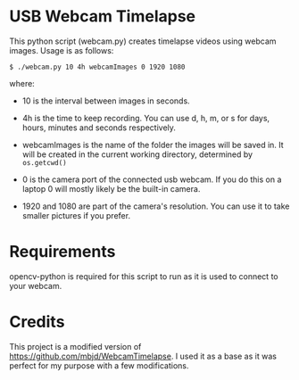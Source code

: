# USB Webcam Timelapse

This python script (webcam.py) creates timelapse videos using webcam images. Usage is as follows:

    $ ./webcam.py 10 4h webcamImages 0 1920 1080

where:

- 10 is the interval between images in seconds.

- 4h is the time to keep recording. You can use d, h, m, or s for days, hours, minutes and seconds respectively.

- webcamImages is the name of the folder the images will be saved in. It will be created in the current working directory, determined by `os.getcwd()`

- 0 is the camera port of the connected usb webcam. If you do this on a laptop 0 will mostly likely be the built-in camera.

- 1920 and 1080 are part of the camera's resolution. You can use it to take smaller pictures if you prefer.

# Requirements
opencv-python is required for this script to run as it is used to connect to your webcam. 

# Credits
This project is a modified version of https://github.com/mbjd/WebcamTimelapse. I used it as a base as it was perfect for my purpose with a few modifications. 

